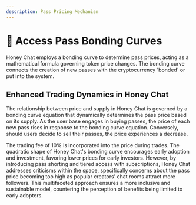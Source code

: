 ```yaml
---
description: Pass Pricing Mechanism
---
```


# 🧮 Access Pass Bonding Curves

Honey Chat employs a bonding curve to determine pass prices, acting as a mathematical formula governing token price changes. The bonding curve connects the creation of new passes with the cryptocurrency 'bonded' or put into the system.&#x20;

## Enhanced Trading Dynamics in Honey Chat

The relationship between price and supply in Honey Chat is governed by a bonding curve equation that dynamically determines the pass price based on its supply. As the user base engages in buying passes, the price of each new pass rises in response to the bonding curve equation. Conversely, should users decide to sell their passes, the price experiences a decrease.

The trading fee of 10% is incorporated into the price during trades. The quadratic shape of Honey Chat's bonding curve encourages early adoption and investment, favoring lower prices for early investors. However, by introducing pass shorting and tiered access with subscriptions, Honey Chat addresses criticisms within the space, specifically concerns about the pass price becoming too high as popular creators' chat rooms attract more followers. This multifaceted approach ensures a more inclusive and sustainable model, countering the perception of benefits being limited to early adopters.

